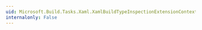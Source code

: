 ```yaml
---
uid: Microsoft.Build.Tasks.Xaml.XamlBuildTypeInspectionExtensionContext.MarkupItemsByTypeName
internalonly: False
---
```

